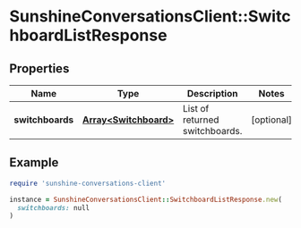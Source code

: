 # SunshineConversationsClient::SwitchboardListResponse

## Properties

| Name | Type | Description | Notes |
| ---- | ---- | ----------- | ----- |
| **switchboards** | [**Array&lt;Switchboard&gt;**](Switchboard.md) | List of returned switchboards. | [optional] |

## Example

```ruby
require 'sunshine-conversations-client'

instance = SunshineConversationsClient::SwitchboardListResponse.new(
  switchboards: null
)
```

